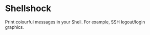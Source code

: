 Shellshock
==========

Print colourful messages in your Shell. For example, SSH logout/login graphics.
